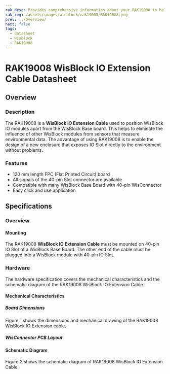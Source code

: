```yaml
---
rak_desc: Provides comprehensive information about your RAK19008 to help you use it. This information includes technical specifications, characteristics, and requirements, and it also discusses the device components.
rak_img: /assets/images/wisblock/rak19008/RAK19008.png
prev: ../Overview/
next: false
tags:
  - datasheet
  - wisblock
  - RAK19008
---
```


# RAK19008 WisBlock IO Extension Cable Datasheet

## Overview

### Description

The RAK19008 is a **WisBlock IO Extension Cable** used to position WisBlock IO modules apart from the WisBlock Base board. This helps to eliminate the influence of other WisBlock modules from sensors that measure environmental data. The advantage of using RAK19008 is to enable the design of a new enclosure that exposes IO Slot directly to the environment without problems.

### Features

* 120&nbsp;mm length FPC (Flat Printed Circuit) board
* All signals of the 40-pin Slot connector are available
* Compatible with many WisBlock Base Board with 40-pin WisConnector
* Easy click and use application

## Specifications

### Overview

#### Mounting

The RAK19008 **WisBlock IO Extension Cable** must be mounted on 40-pin IO Slot of a WisBlock Base Board. The other end of the cable must be plugged into a WisBlock module with 40-pin IO Slot.

### Hardware

The hardware specification covers the mechanical characteristics and the schematic diagram of the RAK19008 WisBlock IO Extension Cable.

#### Mechanical Characteristics

##### Board Dimensions

Figure 1 shows the dimensions and mechanical drawing of the RAK19008 WisBlock IO Extension cable.

<rk-img
  src="/assets/images/wisblock/rak19008/datasheet/rak19008-detail.png"
  width="80%"
  caption="RAK19008 IO Extension Cable Mechanical Characteristics"
/>

##### WisConnector PCB Layout

<rk-img
  src="/assets/images/wisblock/rak19008/datasheet/image-20201228093039748.png"
  width="100%"
  caption="WisConnector PCB Footprint and Recommendations"
/>

#### Schematic Diagram

Figure 3 shows the schematic diagram of RAK19008 WisBlock IO Extension Cable.

<rk-img
  src="/assets/images/wisblock/rak19008/datasheet/rak19008_sch.png"
  width="100%"
  caption="RAK19008 WisBlock IO Sensor Extension Cable Schematic"
/>
